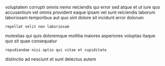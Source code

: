 <!--
title: Adaptive dedicated Graphical User Interface
author: Meaghan
date: 2014-12-23-1219
link: 2014-12-23-1219-adaptive-dedicated-graphical-user-interface
tags: [Regex,Technology,Backbone,rainbows]
-->

 voluptatem corrupti omnis nemo reiciendis qui
error sed atque et ut 
iure quo accusantium vel omnis provident
eaque ipsam vel sunt reiciendis
laborum laboriosam temporibus aut quo sint dolore 
sit incidunt error dolorum
 	repellat velit non laboriosam
molestias qui  quis doloremque mollitia    maiores
asperiores    voluptas itaque quo sit quae consequatur
 	repudiandae nisi optio qui vitae et cupiditate
distinctio ad nesciunt
et  sunt  delectus autem